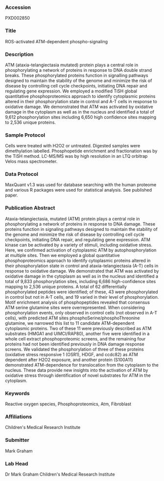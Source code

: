 ### Accession
PXD002850

### Title
ROS-activated ATM-dependent phospho-signaling

### Description
ATM (ataxia-telangiectasia mutated) protein plays a central role in phosphorylating a network of proteins in response to DNA double strand breaks. These phosphorylated proteins function in signalling pathways designed to maintain the stability of the genome and minimize the risk of disease by controlling cell cycle checkpoints, initiating DNA repair and regulating gene expression. We employed a modified TiSH global quantitative phosphoproteomics approach to identify cytoplasmic proteins altered in their phosphorylation state in control and A-T cells in response to oxidative damage. We demonstrated that ATM was activated by oxidative damage in the cytoplasm as well as in the nucleus and identified a total of 9,612 phosphorylation sites including 6,650 high confidence sites mapping to 2,536 unique proteins.

### Sample Protocol
Cells were treated with H2O2 or untreated. Digested samples were dimethylation labelled. Phosphopetide enrichment and fractionation was by the TiSH method. LC-MS/MS was by high resolution in an LTQ orbitrap Velos mass spectrometer.

### Data Protocol
MaxQuant v1.3 was used for database searching with the human proteome and various R packages were used for statistical analysis. See published paper.

### Publication Abstract
Ataxia-telangiectasia, mutated (ATM) protein plays a central role in phosphorylating a network of proteins in response to DNA damage. These proteins function in signaling pathways designed to maintain the stability of the genome and minimize the risk of disease by controlling cell cycle checkpoints, initiating DNA repair, and regulating gene expression. ATM kinase can be activated by a variety of stimuli, including oxidative stress. Here, we confirmed activation of cytoplasmic ATM by autophosphorylation at multiple sites. Then we employed a global quantitative phosphoproteomics approach to identify cytoplasmic proteins altered in their phosphorylation state in control and ataxia-telangiectasia (A-T) cells in response to oxidative damage. We demonstrated that ATM was activated by oxidative damage in the cytoplasm as well as in the nucleus and identified a total of 9,833 phosphorylation sites, including 6,686 high-confidence sites mapping to 2,536 unique proteins. A total of 62 differentially phosphorylated peptides were identified; of these, 43 were phosphorylated in control but not in A-T cells, and 19 varied in their level of phosphorylation. Motif enrichment analysis of phosphopeptides revealed that consensus ATM serine glutamine sites were overrepresented. When considering phosphorylation events, only observed in control cells (not observed in A-T cells), with predicted ATM sites phosphoSerine/phosphoThreonine glutamine, we narrowed this list to 11 candidate ATM-dependent cytoplasmic proteins. Two of these 11 were previously described as ATM substrates (HMGA1 and UIMCI/RAP80), another five were identified in a whole cell extract phosphoproteomic screens, and the remaining four proteins had not been identified previously in DNA damage response screens. We validated the phosphorylation of three of these proteins (oxidative stress responsive 1 (OSR1), HDGF, and ccdc82) as ATM dependent after H2O2 exposure, and another protein (S100A11) demonstrated ATM-dependence for translocation from the cytoplasm to the nucleus. These data provide new insights into the activation of ATM by oxidative stress through identification of novel substrates for ATM in the cytoplasm.

### Keywords
Reactive oxygen species, Phosphoproteomics, Atm, Fibroblast

### Affiliations
Children's Medical Research Institute

### Submitter
Mark Graham

### Lab Head
Dr Mark Graham
Children's Medical Research Institute


